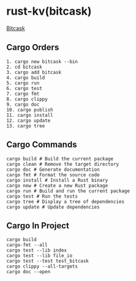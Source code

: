 # rust-kv(bitcask)

[Bitcask](https://github.com/basho/bitcask)

## Cargo Orders
```shell
1. cargo new bitcask --bin
2. cd bitcask
3. cargo add bitcask
4. cargo build
5. cargo run
6. cargo test
7. cargo fmt
8. cargo clippy
9. cargo doc
10. cargo publish
11. cargo install
12. cargo update
13. cargo tree
```

## Cargo Commands
```shell
cargo build # Build the current package
cargo clean # Remove the target directory
cargo doc # Generate documentation
cargo fmt # Format the source code
cargo install # Install a Rust binary
cargo new # Create a new Rust package
cargo run # Build and run the current package
cargo test # Run the tests
cargo tree # Display a tree of dependencies
cargo update # Update dependencies
```

## Cargo In Project
```shell
cargo build
cargo-fmt --all
cargo test --lib index
cargo test --lib file_io
cargo test --test test_bitcask
cargo clippy --all-targets
cargo doc --open
```


